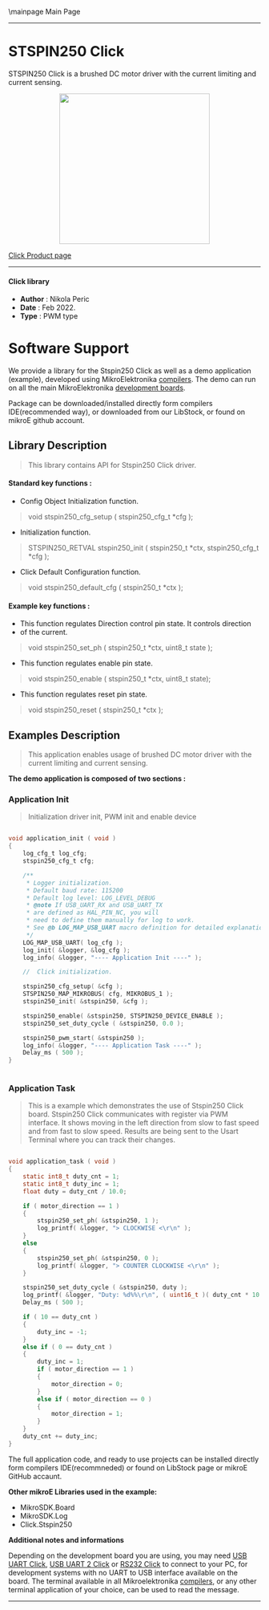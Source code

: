 \mainpage Main Page
 
---
# STSPIN250 Click

STSPIN250 Click is a brushed DC motor driver with the current limiting and current sensing. 

<p align="center">
  <img src="https://download.mikroe.com/images/click_for_ide/stspin250_click.png" height=300px>
</p>


[Click Product page](https://www.mikroe.com/stspin250-click)

---


#### Click library 

- **Author**        : Nikola Peric
- **Date**          : Feb 2022.
- **Type**          : PWM type


# Software Support

We provide a library for the Stspin250 Click 
as well as a demo application (example), developed using MikroElektronika 
[compilers](https://shop.mikroe.com/compilers). 
The demo can run on all the main MikroElektronika [development boards](https://shop.mikroe.com/development-boards).

Package can be downloaded/installed directly form compilers IDE(recommended way), or downloaded from our LibStock, or found on mikroE github account. 

## Library Description

> This library contains API for Stspin250 Click driver.

#### Standard key functions :

- Config Object Initialization function.
> void stspin250_cfg_setup ( stspin250_cfg_t *cfg ); 
 
- Initialization function.
> STSPIN250_RETVAL stspin250_init ( stspin250_t *ctx, stspin250_cfg_t *cfg );

- Click Default Configuration function.
> void stspin250_default_cfg ( stspin250_t *ctx );


#### Example key functions :

- This function regulates Direction control pin state. It controls direction
- of the current.
> void stspin250_set_ph ( stspin250_t *ctx, uint8_t state );
 
- This function regulates enable pin state.
> void stspin250_enable ( stspin250_t *ctx, uint8_t state);

- This function regulates reset pin state.
> void stspin250_reset ( stspin250_t *ctx );

## Examples Description

> This application enables usage of brushed DC motor driver with the current limiting and current sensing.

**The demo application is composed of two sections :**

### Application Init 

> Initialization driver init, PWM init and enable device


```c

void application_init ( void )
{
    log_cfg_t log_cfg;
    stspin250_cfg_t cfg;

    /** 
     * Logger initialization.
     * Default baud rate: 115200
     * Default log level: LOG_LEVEL_DEBUG
     * @note If USB_UART_RX and USB_UART_TX 
     * are defined as HAL_PIN_NC, you will 
     * need to define them manually for log to work. 
     * See @b LOG_MAP_USB_UART macro definition for detailed explanation.
     */
    LOG_MAP_USB_UART( log_cfg );
    log_init( &logger, &log_cfg );
    log_info( &logger, "---- Application Init ----" );

    //  Click initialization.

    stspin250_cfg_setup( &cfg );
    STSPIN250_MAP_MIKROBUS( cfg, MIKROBUS_1 );
    stspin250_init( &stspin250, &cfg );

    stspin250_enable( &stspin250, STSPIN250_DEVICE_ENABLE );
    stspin250_set_duty_cycle ( &stspin250, 0.0 );

    stspin250_pwm_start( &stspin250 );
    log_info( &logger, "---- Application Task ----" );
    Delay_ms ( 500 );
}
  
```

### Application Task

>  This is a example which demonstrates the use of Stspin250 Click board.
>  Stspin250 Click communicates with register via PWM interface.
>  It shows moving in the left direction from slow to fast speed
>  and from fast to slow speed.
>  Results are being sent to the Usart Terminal where you can track their changes.

```c

void application_task ( void )
{
    static int8_t duty_cnt = 1;
    static int8_t duty_inc = 1;
    float duty = duty_cnt / 10.0;

    if ( motor_direction == 1 )
    {
        stspin250_set_ph( &stspin250, 1 );
        log_printf( &logger, "> CLOCKWISE <\r\n" );
    }
    else
    {
        stspin250_set_ph( &stspin250, 0 );
        log_printf( &logger, "> COUNTER CLOCKWISE <\r\n" );
    }

    stspin250_set_duty_cycle ( &stspin250, duty );
    log_printf( &logger, "Duty: %d%%\r\n", ( uint16_t )( duty_cnt * 10 ) );
    Delay_ms ( 500 );

    if ( 10 == duty_cnt ) 
    {
        duty_inc = -1;
    }
    else if ( 0 == duty_cnt ) 
    {
        duty_inc = 1;
        if ( motor_direction == 1 )
        {
            motor_direction = 0;
        }
        else if ( motor_direction == 0 )
        {
            motor_direction = 1;
        }
    }
    duty_cnt += duty_inc;
}


```

The full application code, and ready to use projects can be  installed directly form compilers IDE(recommneded) or found on LibStock page or mikroE GitHub accaunt.

**Other mikroE Libraries used in the example:** 

- MikroSDK.Board
- MikroSDK.Log
- Click.Stspin250

**Additional notes and informations**

Depending on the development board you are using, you may need 
[USB UART Click](https://shop.mikroe.com/usb-uart-click), 
[USB UART 2 Click](https://shop.mikroe.com/usb-uart-2-click) or 
[RS232 Click](https://shop.mikroe.com/rs232-click) to connect to your PC, for 
development systems with no UART to USB interface available on the board. The 
terminal available in all Mikroelektronika 
[compilers](https://shop.mikroe.com/compilers), or any other terminal application 
of your choice, can be used to read the message.



---
